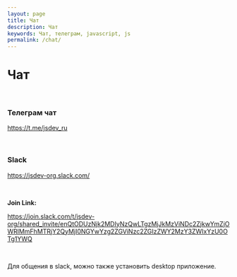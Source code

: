 ```yaml
---
layout: page
title: Чат
description: Чат
keywords: Чат, телеграм, javascript, js
permalink: /chat/
---
```


# Чат

<br/>

### Телеграм чат

https://t.me/jsdev_ru

<br/>

### Slack

https://jsdev-org.slack.com/

<br/>

**Join Link:**

https://join.slack.com/t/jsdev-org/shared_invite/enQtODUzNjk2MDIyNzQwLTgzMjJkMzViNDc2ZjkwYmZjOWRlMmFhMTRjY2QyMjI0NGYwYzg2ZGViNzc2ZGIzZWY2MzY3ZWIxYzU0OTg1YWQ

<br/>

Для общения в slack, можно также установить desktop приложение.
